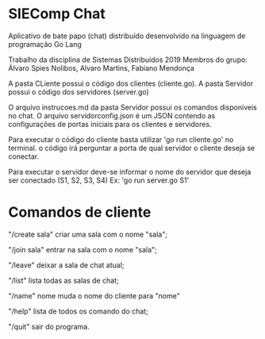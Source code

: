 # SIEComp Chat

Aplicativo de bate papo (chat) distribuído desenvolvido na linguagem de programação Go Lang

Trabalho da disciplina de Sistemas Distribuídos 2019
Membros do grupo: Álvaro Spies Nolibos, Alvaro Martins, Fabiano Mendonça

A pasta CLiente possui o código dos clientes (cliente.go).
A pasta Servidor possui o código dos servidores (server.go)

O arquivo instrucoes.md da pasta Servidor possui os comandos disponíveis no chat.
O arquivo servidorconfig.json é um JSON contendo as configurações de portas iniciais para os clientes e servidores.

Para executar o código do cliente basta utilizar 'go run cliente.go' no terminal. o código irá perguntar a porta de qual servidor o cliente deseja se conectar.

Para executar o servidor deve-se informar o nome do servidor que deseja ser conectado (S1, S2, S3, S4) 
Ex:  'go run server.go S1'

# Comandos de cliente

"/create sala" criar uma sala com o nome "sala";

"/join sala" entrar na sala com o nome "sala";

"/leave" deixar a sala de chat atual;

"/list" lista todas as salas de chat;

"/name" nome muda o nome do cliente para "nome"

"/help" lista de todos os comando do chat;

"/quit" sair do programa.
